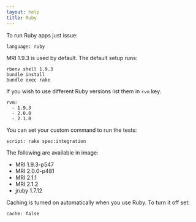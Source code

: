 ```yaml
---
layout: help
title: Ruby
---
```


To run Ruby apps just issue:

    language: ruby

MRI 1.9.3 is used by default. The default setup runs:

    rbenv shell 1.9.3
    bundle install
    bundle exec rake

If you wish to use different Ruby versions list them in `rvm` key.

    rvm:
      - 1.9.3
      - 2.0.0
      - 2.1.0

You can set your custom command to run the tests:

    script: rake spec:integration

The following are available in image:

* MRI 1.9.3-p547
* MRI 2.0.0-p481
* MRI 2.1.1
* MRI 2.1.2
* jruby 1.7.12

Caching is turned on automatically when you use Ruby. To turn it off set:

    cache: false

